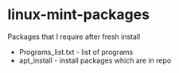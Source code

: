 # linux-mint-packages
Packages that I require after fresh install

- Programs_list.txt - list of programs
- apt_install - install packages which are in repo

